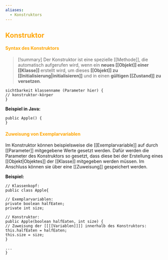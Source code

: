 ```yaml
---
aliases:
  - Konstruktors
---
```

## <font color = "orange">Konstruktor</font>
#### <font color="orange"> Syntax des Konstruktors </font>

> [!summary]
> Der Konstruktor ist eine spezielle [[Methode]], die automatisch aufgerufen wird, wenn ein **neues [[Objekt]] einer [[Klasse]]** erstellt wird, um dieses **[[Objekt]] zu [[Initialisierung|initialisieren]]** und in einen **gültigen [[Zustand]] zu versetzen**.

```
sichtbarkeit klassenname (Parameter hier) {
// konstruktor-körper
}
```

**Beispiel in Java:**
```
public Apple() {
}
```

#### <font color = "orange"> Zuweisung von Exemplarvariablen</font>
Im Konstruktor können beispielsweise die [[Exemplarvariable]] auf durch [[Parameter]] mitgegebene Werte gesetzt werden. 
Dafür werden die Parameter des Konstruktors so gesetzt, dass diese bei der Erstellung eines [[Objekt|Objektes]] der [[Klasse]] mitgegeben werden müssen. Im Anschluss können sie über eine [[Zuweisung]] gespeichert werden.

**Beispiel:**
```
// Klassenkopf:
public class Apple{

// Exemplarvariablen:
private boolean halfEaten;
private int size;

// Konstruktor:
public Apple(boolean halfEaten, int size) {
// Zuweisung der [[[[Variablen]]]] innerhalb des Konstruktors:
this.halfEaten = halfEaten;
this.size = size;
}

...
}
```